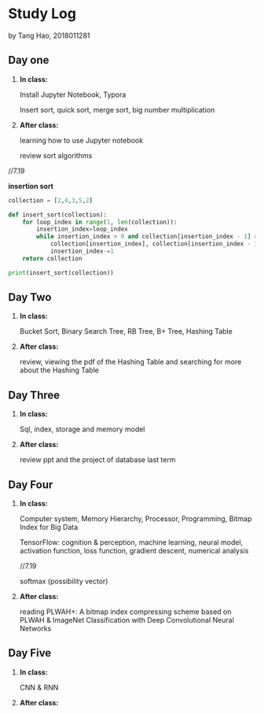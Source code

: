 # Study Log

by Tang Hao, 2018011281



## Day one

1. **In class:**

   Install Jupyter Notebook, Typora

   Insert sort, quick sort, merge sort, big number multiplication

2. **After class:**

   learning how to use Jupyter notebook

   review sort algorithms



//7.19

**insertion sort**

```python
collection = [2,4,3,5,2]

def insert_sort(collection):
    for loop_index in range(1, len(collection)):
        insertion_index=loop_index
        while insertion_index > 0 and collection[insertion_index - 1] > collection[insertion_index]:
            collection[insertion_index], collection[insertion_index - 1] = collection[insertion_index-1], collection[insertion_index]
            insertion_index-=1
    return collection

print(insert_sort(collection))
```



## Day Two

1. **In class:**

   Bucket Sort, Binary Search Tree, RB Tree, B+ Tree, Hashing Table

2. **After class:**

   review, viewing the pdf of the Hashing Table and searching for more about the Hashing Table

## Day Three

1. **In class:**

   Sql, index, storage and memory model

2. **After class:**

   review ppt and the project of database last term



## Day Four

1. **In class:**

   Computer system, Memory Hierarchy, Processor, Programming, Bitmap Index for Big Data

   TensorFlow: cognition & perception, machine learning, neural model, activation function, loss function, gradient descent, numerical analysis

   

   //7.19

   softmax (possibility vector)

2. **After class:**

   reading PLWAH+: A bitmap index compressing scheme based on PLWAH & ImageNet Classification with Deep Convolutional Neural Networks



## Day Five

1. **In class:**

   CNN & RNN

2. **After class:**

   